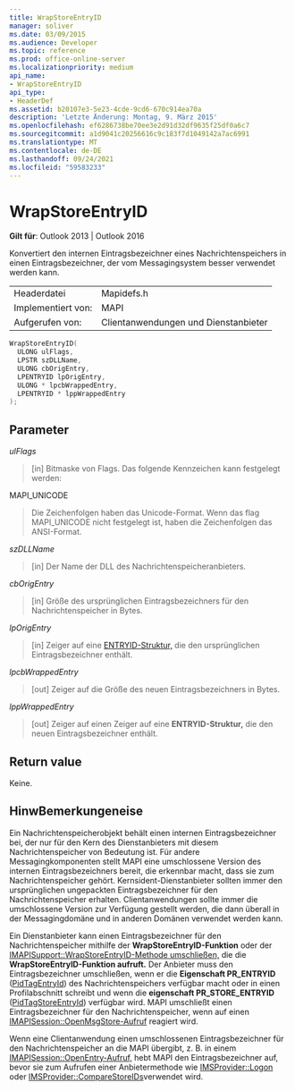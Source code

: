 ```yaml
---
title: WrapStoreEntryID
manager: soliver
ms.date: 03/09/2015
ms.audience: Developer
ms.topic: reference
ms.prod: office-online-server
ms.localizationpriority: medium
api_name:
- WrapStoreEntryID
api_type:
- HeaderDef
ms.assetid: b20107e3-5e23-4cde-9cd6-670c914ea70a
description: 'Letzte Änderung: Montag, 9. März 2015'
ms.openlocfilehash: ef6286738be70ee3e2d91d32df9635f25df0a6c7
ms.sourcegitcommit: a1d9041c20256616c9c183f7d1049142a7ac6991
ms.translationtype: MT
ms.contentlocale: de-DE
ms.lasthandoff: 09/24/2021
ms.locfileid: "59583233"
---
```

# <a name="wrapstoreentryid"></a>WrapStoreEntryID

  
  
**Gilt für**: Outlook 2013 | Outlook 2016 
  
Konvertiert den internen Eintragsbezeichner eines Nachrichtenspeichers in einen Eintragsbezeichner, der vom Messagingsystem besser verwendet werden kann. 
  
|||
|:-----|:-----|
|Headerdatei  <br/> |Mapidefs.h  <br/> |
|Implementiert von:  <br/> |MAPI  <br/> |
|Aufgerufen von:  <br/> |Clientanwendungen und Dienstanbieter  <br/> |
   
```cpp
WrapStoreEntryID(
  ULONG ulFlags,
  LPSTR szDLLName,
  ULONG cbOrigEntry,
  LPENTRYID lpOrigEntry,
  ULONG * lpcbWrappedEntry,
  LPENTRYID * lppWrappedEntry
);
```

## <a name="parameters"></a>Parameter

 _ulFlags_
  
> [in] Bitmaske von Flags. Das folgende Kennzeichen kann festgelegt werden:
    
MAPI_UNICODE 
  
> Die Zeichenfolgen haben das Unicode-Format. Wenn das flag MAPI_UNICODE nicht festgelegt ist, haben die Zeichenfolgen das ANSI-Format. 
    
 _szDLLName_
  
> [in] Der Name der DLL des Nachrichtenspeicheranbieters. 
    
 _cbOrigEntry_
  
> [in] Größe des ursprünglichen Eintragsbezeichners für den Nachrichtenspeicher in Bytes. 
    
 _lpOrigEntry_
  
> [in] Zeiger auf eine [ENTRYID-Struktur,](entryid.md) die den ursprünglichen Eintragsbezeichner enthält. 
    
 _lpcbWrappedEntry_
  
> [out] Zeiger auf die Größe des neuen Eintragsbezeichners in Bytes. 
    
 _lppWrappedEntry_
  
> [out] Zeiger auf einen Zeiger auf eine **ENTRYID-Struktur,** die den neuen Eintragsbezeichner enthält. 
    
## <a name="return-value"></a>Return value

Keine.
  
## <a name="remarks"></a>HinwBemerkungeneise

Ein Nachrichtenspeicherobjekt behält einen internen Eintragsbezeichner bei, der nur für den Kern des Dienstanbieters mit diesem Nachrichtenspeicher von Bedeutung ist. Für andere Messagingkomponenten stellt MAPI eine umschlossene Version des internen Eintragsbezeichners bereit, die erkennbar macht, dass sie zum Nachrichtenspeicher gehört. Kernsident-Dienstanbieter sollten immer den ursprünglichen ungepackten Eintragsbezeichner für den Nachrichtenspeicher erhalten. Clientanwendungen sollte immer die umschlossene Version zur Verfügung gestellt werden, die dann überall in der Messagingdomäne und in anderen Domänen verwendet werden kann. 
  
Ein Dienstanbieter kann einen Eintragsbezeichner für den Nachrichtenspeicher mithilfe der **WrapStoreEntryID-Funktion** oder der [IMAPISupport::WrapStoreEntryID-Methode umschließen,](imapisupport-wrapstoreentryid.md) die die **WrapStoreEntryID-Funktion aufruft.** Der Anbieter muss den Eintragsbezeichner umschließen, wenn er die **Eigenschaft PR_ENTRYID** ([PidTagEntryId](pidtagentryid-canonical-property.md)) des Nachrichtenspeichers verfügbar macht oder in einen Profilabschnitt schreibt und wenn die **eigenschaft PR_STORE_ENTRYID** ([PidTagStoreEntryId](pidtagstoreentryid-canonical-property.md)) verfügbar wird. MAPI umschließt einen Eintragsbezeichner für den Nachrichtenspeicher, wenn auf einen [IMAPISession::OpenMsgStore-Aufruf](imapisession-openmsgstore.md) reagiert wird. 
  
Wenn eine Clientanwendung einen umschlossenen Eintragsbezeichner für den Nachrichtenspeicher an die MAPI übergibt, z. B. in einem [IMAPISession::OpenEntry-Aufruf,](imapisession-openentry.md) hebt MAPI den Eintragsbezeichner auf, bevor sie zum Aufrufen einer Anbietermethode wie [IMSProvider::Logon](imsprovider-logon.md) oder [IMSProvider::CompareStoreIDs](imsprovider-comparestoreids.md)verwendet wird. 
  

